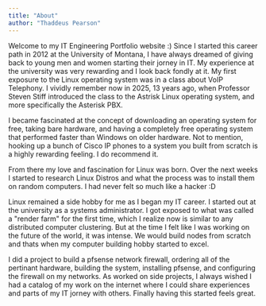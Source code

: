 ```yaml
---
title: "About"
author: "Thaddeus Pearson"
---
```


Welcome to my IT Engineering Portfolio website :)
Since I started this career path in 2012 at the University of Montana, I have always dreamed 
of giving back to young men and women starting their jorney in IT. My experience
at the university was very rewarding and I look back fondly at it. My first exposure to 
the Linux operating system was in a class about VoIP Telephony. I vividly remember now in 2025,
13 years ago, when Professor Steven Stiff introduced the class to the Astrisk Linux operating system,
and more specifically the Asterisk PBX. 

I became fascinated at the concept of downloading an operating system for free, taking bare hardware,
and having a completely free operating system that performed faster than Windows on older hardware.
Not to mention, hooking up a bunch of Cisco IP phones to a system you built from scratch is a highly
rewarding feeling. I do recommend it. 

From there my love and fascination for Linux was born. Over the next weeks I  started to research Linux 
Distros and what the process was to install them on random computers. I had never felt so much like a
hacker :D 

Linux remained a side hobby for me as I began my IT career. 
I started out at the university as a systems administrator. I got exposed to what was called a "render farm"
for the first time, which I realize now is similar to any distributed computer clustering. But at the time I 
felt like I was working on the future of the world, it was intense. We would build nodes from scratch and thats
when my computer building hobby started to excel. 

I did a project to build a pfsense network firewall, ordering all of the pertinant hardware, building the system,
installing pfsense, and configuring the firewall on my networks. As worked on side projects, I always wished I had
a catalog of my work on the internet where I could share experiences and parts of my IT jorney with others. 
Finally having this started feels great.
